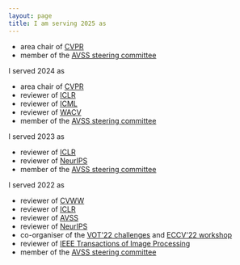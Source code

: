 ```yaml
---
layout: page
title: I am serving 2025 as
---
```


* area chair of [CVPR](https://cvpr.thecvf.com/Conferences/2025)
* member of the [AVSS steering committee](http://www.avss2025.org)

I served 2024 as
* area chair of [CVPR](https://cvpr.thecvf.com/Conferences/2024)
* reviewer of [ICLR](https://iclr.cc)
* reviewer of [ICML](https://icml.cc)
* reviewer of [WACV](https://wacv2024.thecvf.com)
* member of the [AVSS steering committee](http://www.avss2024.org)

I served 2023 as
* reviewer of [ICLR](https://iclr.cc)
* reviewer of [NeurIPS](https://neurips.cc)
* member of the [AVSS steering committee](http://www.avss2023.org)

I served 2022 as
* reviewer of [CVWW](https://cvww.cvl.tuwien.ac.at)
* reviewer of [ICLR](https://iclr.cc)
* reviewer of [AVSS](http://atvs.ii.uam.es/avss2022/index.html)
* reviewer of [NeurIPS](https://neurips.cc)
* co-organiser of the [VOT'22 challenges](https://www.votchallenge.net/vot2022/) and [ECCV'22 workshop](https://eccv2022.ecva.net)
* reviewer of [IEEE Transactions of Image Processing](https://signalprocessingsociety.org/publications-resources/ieee-transactions-image-processing)
* member of the [AVSS steering committee](http://atvs.ii.uam.es/avss2022/index.html)

<!--
<article>
  <header><h1>{{ include.title | default: page.title }}</h1></header>
  <ul class="archive">
    {% for post in site.posts %}
    {% if post.categories contains 'thesis' %}
    <li>
      <time datetime="{{ post.date | date_to_xmlschema }}">{{ post.date | date: "%Y-%m-%d" }}</time>
      <a href="{{ post.url | relative_url }}">{{ post.title }}</a>
    </li>
    {% endif %}
    {% endfor %}
  </ul>
</article>
-->
